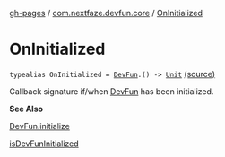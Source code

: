 [gh-pages](../index.md) / [com.nextfaze.devfun.core](index.md) / [OnInitialized](./-on-initialized.md)

# OnInitialized

`typealias OnInitialized = `[`DevFun`](-dev-fun/index.md)`.() -> `[`Unit`](https://kotlinlang.org/api/latest/jvm/stdlib/kotlin/-unit/index.html) [(source)](https://github.com/NextFaze/dev-fun/tree/master/devfun/src/main/java/com/nextfaze/devfun/core/DevFun.kt#L151)

Callback signature if/when [DevFun](-dev-fun/index.md) has been initialized.

**See Also**

[DevFun.initialize](-dev-fun/initialize.md)

[isDevFunInitialized](is-dev-fun-initialized.md)

